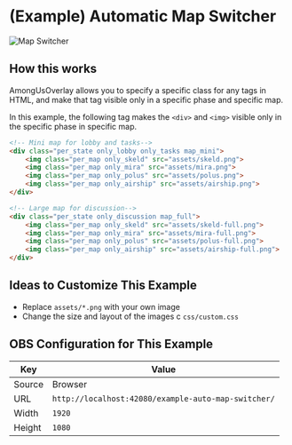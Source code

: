 # (Example) Automatic Map Switcher

![Map Switcher](https://github.com/kurokobo/blob-storage/blob/main/amongus-overlay/example-auto-map-switcher.gif)

## How this works

AmongUsOverlay allows you to specify a specific class for any tags in HTML, and make that tag visible only in a specific phase and specific map.

In this example, the following tag makes the `<div>` and `<img>` visible only in the specific phase in specific map.

```html
<!-- Mini map for lobby and tasks-->
<div class="per_state only_lobby only_tasks map_mini">
    <img class="per_map only_skeld" src="assets/skeld.png">
    <img class="per_map only_mira" src="assets/mira.png">
    <img class="per_map only_polus" src="assets/polus.png">
    <img class="per_map only_airship" src="assets/airship.png">
</div>

<!-- Large map for discussion-->
<div class="per_state only_discussion map_full">
    <img class="per_map only_skeld" src="assets/skeld-full.png">
    <img class="per_map only_mira" src="assets/mira-full.png">
    <img class="per_map only_polus" src="assets/polus-full.png">
    <img class="per_map only_airship" src="assets/airship-full.png">
</div>
```

## Ideas to Customize This Example

* Replace `assets/*.png` with your own image
* Change the size and layout of the images c `css/custom.css`

## OBS Configuration for This Example

| Key | Value |
|-|-|
| Source | Browser |
| URL | `http://localhost:42080/example-auto-map-switcher/` |
| Width | `1920` |
| Height | `1080` |
